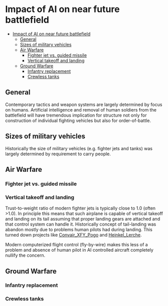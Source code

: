 ﻿<!---
section numbering:
https://gist.github.com/joshbode/491ad0e678d456ea8ddc
-->

# Impact of AI on near future battlefield

<!-- TOC -->

- [Impact of AI on near future battlefield](#impact-of-ai-on-near-future-battlefield)
    - [General](#general)
    - [Sizes of military vehicles](#sizes-of-military-vehicles)
    - [Air Warfare](#air-warfare)
        - [Fighter jet vs. guided missile](#fighter-jet-vs-guided-missile)
        - [Vertical takeoff and landing](#vertical-takeoff-and-landing)
    - [Ground Warfare](#ground-warfare)
        - [Infantry replacement](#infantry-replacement)
        - [Crewless tanks](#crewless-tanks)

<!-- /TOC -->

## General

Contemporary tactics and weapon systems are largely determined by focus on humans. Artificial intelligence and removal of human soldiers from the battlefield will have tremendous implication for structure not only for construction of individual fighting vehicles but also for order-of-battle.  

## Sizes of military vehicles

Historically the size of military vehicles (e.g. fighter jets and tanks) was largely determined by requirement to carry people. 

## Air Warfare

### Fighter jet vs. guided missile

### Vertical takeoff and landing

Trust-to-weight ratio of modern fighter jets is typically close to 1.0 (often >1.0). In principle this means that such airplane is capable of vertical takeoff and landing on its tail assuming that proper landing gears are attached and that control system can handle it. Historically concept of tail-landing was abandon mostly due to problems human pilots had during landing. This turned down projects like [Convair_XFY_Pogo](https://en.wikipedia.org/wiki/Convair_XFY_Pogo) and [Heinkel_Lerche](https://en.wikipedia.org/wiki/Heinkel_Lerche).

Modern computerized flight control (fly-by-wire) makes this less of a problem and absence of human pilot in AI controlled aircraft completely nullify the concern.

## Ground Warfare

### Infantry replacement

### Crewless tanks